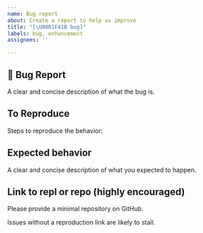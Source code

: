 ```yaml
---
name: Bug report
about: Create a report to help us improve
title: "[\U0001F41B bug]"
labels: bug, enhancement
assignees: ''

---
```


## 🐛 Bug Report

A clear and concise description of what the bug is.

## To Reproduce

Steps to reproduce the behavior:

## Expected behavior

A clear and concise description of what you expected to happen.

## Link to repl or repo (highly encouraged)

Please provide a minimal repository on GitHub.

Issues without a reproduction link are likely to stall.
